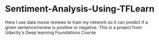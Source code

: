 # Sentiment-Analysis-Using-TFLearn
Here I use data movie reviews to train my network so it can predict if a given sentence/review is positive or negative. This is a project from Udacity's Deep learning Foundations Course
